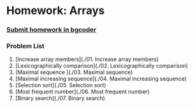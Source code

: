 Homework: Arrays
================

### [Submit homework in bgcoder](http://bgcoder.com/Contests/)

### Problem List

1. [Increase array members](./01. Increase array members)
1. [Lexicographically comparison](./02. Lexicographically comparison)
1. [Maximal sequence ](./03. Maximal sequence)
1. [Maximal increasing sequence](./04. Maximal increasing sequence)
1. [Selection sort](./05. Selection sort)
1. [Most frequent number](./06. Most frequent number)
1. [Binary search](./07. Binary search)
